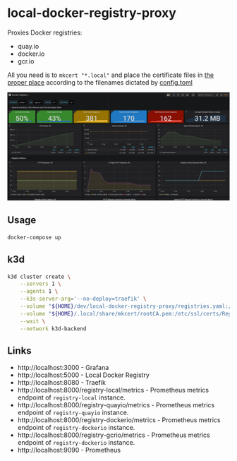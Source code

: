 # local-docker-registry-proxy

Proxies Docker registries:

- quay.io
- docker.io
- gcr.io

All you need is to `mkcert "*.local"` and place the certificate
files in [the proper place](services/traefik/certs) according to the filenames dictated by [config.toml](services/traefik/traefik/dynamic/config.toml)

![Screenshot](screenshot.png)

## Usage

```sh
docker-compose up
```

## k3d

```sh
k3d cluster create \
    --servers 1 \
    --agents 1 \
    --k3s-server-arg='--no-deploy=traefik' \
    --volume "${HOME}/dev/local-docker-registry-proxy/registries.yaml:/etc/rancher/k3s/registries.yaml" \
    --volume "${HOME}/.local/share/mkcert/rootCA.pem:/etc/ssl/certs/Registry_Root_CA.pem" \
    --wait \
    --network k3d-backend
```

## Links

- http://localhost:3000 - Grafana
- http://localhost:5000 - Local Docker Registry
- http://localhost:8080 - Traefik
- http://localhost:8000/registry-local/metrics - Prometheus metrics endpoint of `registry-local` instance.
- http://localhost:8000/registry-quayio/metrics - Prometheus metrics endpoint of `registry-quayio` instance.
- http://localhost:8000/registry-dockerio/metrics - Prometheus metrics endpoint of `registry-dockerio` instance.
- http://localhost:8000/registry-gcrio/metrics - Prometheus metrics endpoint of `registry-dockerio` instance.
- http://localhost:9090 - Prometheus
